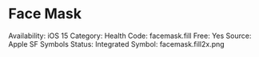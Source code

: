 # Face Mask

Availability: iOS 15
Category: Health
Code: facemask.fill
Free: Yes
Source: Apple SF Symbols
Status: Integrated
Symbol: facemask.fill2x.png